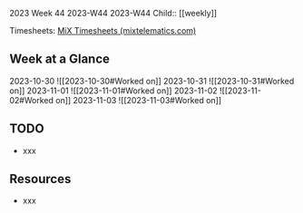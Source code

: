 2023 Week 44
2023-W44 2023-W44
Child:: [[weekly]]

Timesheets: [MiX Timesheets (mixtelematics.com)](http://timesheets.mixtelematics.com/MixTimesheetsUI/app/index.html#/TimeSheet)

## Week at a Glance

2023-10-30
![[2023-10-30#Worked on]]
2023-10-31
![[2023-10-31#Worked on]]
2023-11-01
![[2023-11-01#Worked on]]
2023-11-02
![[2023-11-02#Worked on]]
2023-11-03
![[2023-11-03#Worked on]]

## TODO

- xxx

## Resources

- xxx


